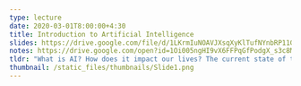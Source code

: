 ```yaml
---
type: lecture
date: 2020-03-01T8:00:00+4:30
title: Introduction to Artificial Intelligence
slides: https://drive.google.com/file/d/1LKrmIuNOAVJXsqXyKlTufNYnbRP11GkQ/view
notes: https://drive.google.com/open?id=1Oi005ngHI9vX6FFPqGfPodgX_s3c8MwU
tldr: "What is AI? How does it impact our lives? The current state of the art."
thumbnail: /static_files/thumbnails/Slide1.png
---
```

